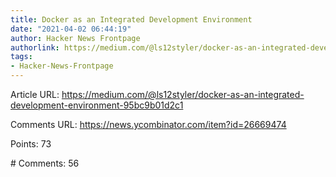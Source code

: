 ```yaml
---
title: Docker as an Integrated Development Environment
date: "2021-04-02 06:44:19"
author: Hacker News Frontpage
authorlink: https://medium.com/@ls12styler/docker-as-an-integrated-development-environment-95bc9b01d2c1
tags:
- Hacker-News-Frontpage
---
```


<p>Article URL: <a href="https://medium.com/@ls12styler/docker-as-an-integrated-development-environment-95bc9b01d2c1">https://medium.com/@ls12styler/docker-as-an-integrated-development-environment-95bc9b01d2c1</a></p>
<p>Comments URL: <a href="https://news.ycombinator.com/item?id=26669474">https://news.ycombinator.com/item?id=26669474</a></p>
<p>Points: 73</p>
<p># Comments: 56</p>
